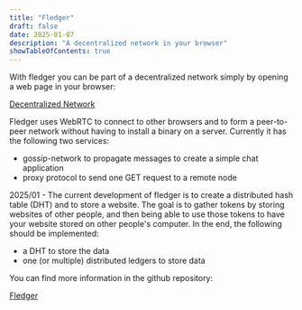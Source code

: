 ```yaml
---
title: "Fledger"
draft: false
date: 2025-01-07
description: "A decentralized network in your browser"
showTableOfContents: true
---
```


With fledger you can be part of a decentralized network simply by opening a web page in your browser:

[Decentralized Network](https://web.fledg.re)

Fledger uses WebRTC to connect to other browsers and to form a peer-to-peer network
without having to install a binary on a server.
Currently it has the following two services:

- gossip-network to propagate messages to create a simple chat application
- proxy protocol to send one GET request to a remote node

2025/01 - The current development of fledger is to create a distributed hash table (DHT) and to
store a website.
The goal is to gather tokens by storing websites of other people, and then being able
to use those tokens to have your website stored on other people's computer.
In the end, the following should be implemented:

- a DHT to store the data
- one (or multiple) distributed ledgers to store data

You can find more information in the github repository:

[Fledger](https://github.com/ineiti/fledger)